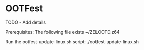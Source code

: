 # OOTFest

TODO - Add details

Prerequisites:
The following file exists ~/ZELOOTD.z64

Run the ootfest-update-linux.sh script:
./ootfest-update-linux.sh